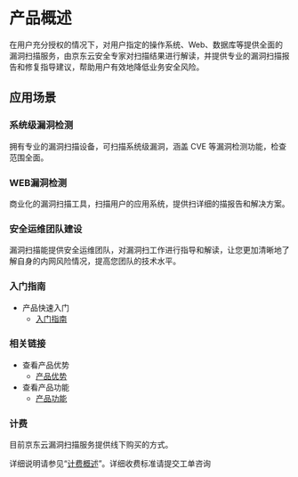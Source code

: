 # 产品概述
在用户充分授权的情况下，对用户指定的操作系统、Web、数据库等提供全面的漏洞扫描服务，由京东云安全专家对扫描结果进行解读，并提供专业的漏洞扫描报告和修复指导建议，帮助用户有效地降低业务安全风险。

## 应用场景
### 系统级漏洞检测
拥有专业的漏洞扫描设备，可扫描系统级漏洞，涵盖 CVE 等漏洞检测功能，检查范围全面。
### WEB漏洞检测
商业化的漏洞扫描工具，扫描用户的应用系统，提供扫详细的描报告和解决方案。
### 安全运维团队建设
漏洞扫描能提供安全运维团队，对漏洞扫工作进行指导和解读，让您更加清晰地了解自身的内网风险情况，提高您团队的技术水平。



### 入门指南

- 产品快速入门
  - [入门指南](../Getting-Started/Getting-Started.md)

### 相关链接

- 查看产品优势
  - [产品优势](../Introduction/Benefits.md)
- 查看产品功能
  - [产品功能](../Introduction/Features.md)

### 计费

目前京东云漏洞扫描服务提供线下购买的方式。

详细说明请参见“[计费概述](../Pricing/Billing-Overview.md)”。详细收费标准请提交工单咨询

